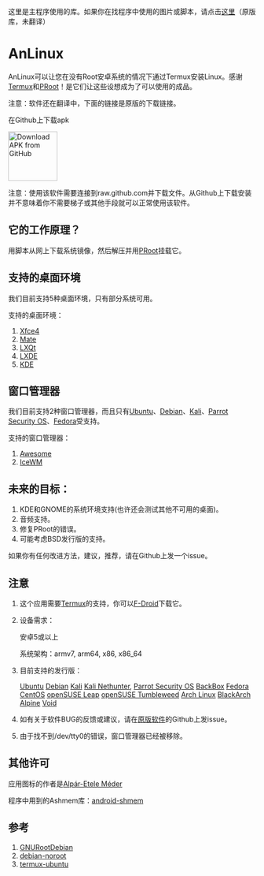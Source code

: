 这里是主程序使用的库。如果你在找程序中使用的图片或脚本，请点击[这里](https://github.com/EXALAB/AnLinux-Resources)（原版库，未翻译）

# AnLinux
AnLinux可以让您在没有Root安卓系统的情况下通过Termux安装Linux。感谢[Termux](https://github.com/termux/termux-app)和[PRoot](https://github.com/proot-me/PRoot)！是它们让这些设想成为了可以使用的成品。

注意：软件还在翻译中，下面的链接是原版的下载链接。

在Github上下载apk

[<img src="https://user-images.githubusercontent.com/663460/26973090-f8fdc986-4d14-11e7-995a-e7c5e79ed925.png" alt="Download APK from GitHub" height="100">](https://github.com/iambilibin/AnLinux-ZH_CN/releases/latest) 

注意：使用该软件需要连接到raw.github.com并下载文件。从Github上下载安装并不意味着你不需要梯子或其他手段就可以正常使用该软件。



## 它的工作原理？

用脚本从网上下载系统镜像，然后解压并用[PRoot](https://github.com/proot-me/PRoot)挂载它。



## 支持的桌面环境

我们目前支持5种桌面环境，只有部分系统可用。

支持的桌面环境：

1. [Xfce4](https://xfce.org)
2. [Mate](https://mate-desktop.org)
3. [LXQt](https://lxqt.org)
4. [LXDE](https://lxde.org)
5. [KDE](https://kde.org)



## 窗口管理器

我们目前支持2种窗口管理器，而且只有[Ubuntu](https://www.ubuntu.com/)、[Debian](https://www.debian.org/)、[Kali](https://www.kali.org/)、[Parrot Security OS](https://www.parrotsec.org/)、[Fedora](https://getfedora.org/)受支持。

支持的窗口管理器：

1. [Awesome](https://awesomewm.org)
2. [IceWM](https://ice-wm.org/)



## 未来的目标：

1. KDE和GNOME的系统环境支持(也许还会测试其他不可用的桌面)。
2. 音频支持。
3. 修复PRoot的错误。
4. 可能考虑BSD发行版的支持。



如果你有任何改进方法，建议，推荐，请在Github上发一个issue。



## 注意

1. 这个应用需要[Termux](https://github.com/termux/termux-app)的支持，你可以[F-Droid](https://f-droid.org)下载它。

2. 设备需求：

   安卓5或以上

   系统架构：armv7, arm64, x86, x86_64

3. 目前支持的发行版：

   [Ubuntu](https://www.ubuntu.com/)         [Debian](https://www.debian.org/)         [Kali](https://www.kali.org/)                 [Kali Nethunter](https://www.kali.org/kali-linux-nethunter/), [Parrot Security OS](https://www.parrotsec.org/)             [BackBox](https://www.backbox.org/)       [Fedora](https://getfedora.org/)    [CentOS](https://www.centos.org/)      [openSUSE Leap](https://www.opensuse.org/) [openSUSE Tumbleweed](https://www.opensuse.org/)                 [Arch Linux](https://www.archlinux.org/)        [BlackArch](https://blackarch.org/)    [Alpine](https://alpinelinux.org/)     [Void](https://voidlinux.org/)

4. 如有关于软件BUG的反馈或建议，请在[原版软件](https://github.com/EXALAB/AnLinux-App)的Github上发issue。

5. 由于找不到/dev/tty0的错误，窗口管理器已经被移除。



## 其他许可

应用图标的作者是[Alpár-Etele Méder](https://www.iconfinder.com/pocike)

程序中用到的Ashmem库：[android-shmem](https://github.com/pelya/android-shmem)



## 参考

1. [GNURootDebian](https://github.com/corbinlc/GNURootDebian)
2. [debian-noroot](https://github.com/pelya/debian-noroot)
3. [termux-ubuntu](https://github.com/Neo-Oli/termux-ubuntu)
